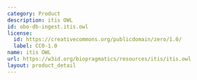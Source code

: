 ```yaml
---
category: Product
description: itis OWL
id: obo-db-ingest.itis.owl
license:
  id: https://creativecommons.org/publicdomain/zero/1.0/
  label: CC0-1.0
name: itis OWL
url: https://w3id.org/biopragmatics/resources/itis/itis.owl
layout: product_detail
---
```

